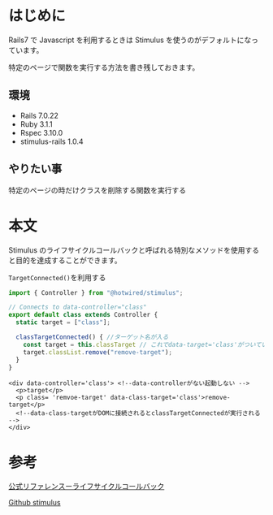 <!--
title:   【Stimulus】targetがある時だけ関数を実行する方法
tags:    JavaScript,Rails,Stimulus,Turbo
id:      33e3c6d01f529b8d1003
private: false
-->


# はじめに

Rails7 で Javascript を利用するときは Stimulus を使うのがデフォルトになっています。

特定のページで関数を実行する方法を書き残しておきます。

## 環境

- Rails 7.0.22
- Ruby 3.1.1
- Rspec 3.10.0
- stimulus-rails 1.0.4

## やりたい事

特定のページの時だけクラスを削除する関数を実行する

# 本文

Stimulus のライフサイクルコールバックと呼ばれる特別なメソッドを使用すると目的を達成することができます。

`TargetConnected()`を利用する

```javascript:class_controller.js
import { Controller } from "@hotwired/stimulus";

// Connects to data-controller="class"
export default class extends Controller {
  static target = ["class"];

  classTargetConnected() { //ターゲット名が入る
    const target = this.classTarget // これでdata-target='class'がついている要素が取得できる
    target.classList.remove("remove-target");
  }
}

```

```html: target.html.erb
<div data-controller='class'> <!--data-controllerがない起動しない -->
  <p>target</p>
  <p class= 'remvoe-target' data-class-target='class'>remove-target</p>
  <!--data-class-targetがDOMに接続されるとclassTargetConnectedが実行される -->
</div>
```

# 参考

[公式リファレンスーライフサイクルコールバック](https://stimulus.hotwired.dev/reference/lifecycle-callbacks)

[Github stimulus](https://github.com/hotwired/stimulus)